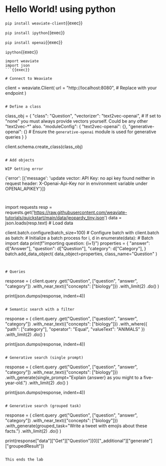 # Hello World! using python



`pip install weaviate-client`{{exec}}

`pip install ipython`{{exec}}

`pip install openai`{{exec}}


`ipython`{{exec}}

```
import weaviate
import json
```{{exec}}

# Connect to Weaviate
```
client = weaviate.Client(
    url = "http://localhost:8080",  # Replace with your endpoint
)
```{{exec}}

# Define a class
```
class_obj = {
    "class": "Question",
    "vectorizer": "text2vec-openai",  # If set to "none" you must always provide vectors yourself. Could be any other "text2vec-*" also.
    "moduleConfig": {
        "text2vec-openai": {},
        "generative-openai": {}  # Ensure the `generative-openai` module is used for generative queries
    }
}

client.schema.create_class(class_obj)
```{{exec}}

# Add objects

WIP Getting error
```
{'error': [{'message': 'update vector: API Key: no api key found neither in request header: X-Openai-Api-Key nor in environment variable under OPENAI_APIKEY'}]}
```


```
import requests
resp = requests.get('https://raw.githubusercontent.com/weaviate-tutorials/quickstart/main/data/jeopardy_tiny.json')
data = json.loads(resp.text)  # Load data

client.batch.configure(batch_size=100)  # Configure batch
with client.batch as batch:  # Initialize a batch process
    for i, d in enumerate(data):  # Batch import data
        print(f"importing question: {i+1}")
        properties = {
            "answer": d["Answer"],
            "question": d["Question"],
            "category": d["Category"],
        }
        batch.add_data_object(
            data_object=properties,
            class_name="Question"
        )
```{{exec}}


# Queries

```
response = (
    client.query
    .get("Question", ["question", "answer", "category"])
    .with_near_text({"concepts": ["biology"]})
    .with_limit(2)
    .do()
)

print(json.dumps(response, indent=4))
```{{exec}}

# Semantic search with a filter
```
response = (
    client.query
    .get("Question", ["question", "answer", "category"])
    .with_near_text({"concepts": ["biology"]})
    .with_where({
        "path": ["category"],
        "operator": "Equal",
        "valueText": "ANIMALS"
    })
    .with_limit(2)
    .do()
)

print(json.dumps(response, indent=4))
```{{exec}}

# Generative search (single prompt)
```
response = (
    client.query
    .get("Question", ["question", "answer", "category"])
    .with_near_text({"concepts": ["biology"]})
    .with_generate(single_prompt="Explain {answer} as you might to a five-year-old.")
    .with_limit(2)
    .do()
)

print(json.dumps(response, indent=4))
```{{exec}}

# Generative search (grouped task)
```
response = (
    client.query
    .get("Question", ["question", "answer", "category"])
    .with_near_text({"concepts": ["biology"]})
    .with_generate(grouped_task="Write a tweet with emojis about these facts.")
    .with_limit(2)
    .do()
)

print(response["data"]["Get"]["Question"][0]["_additional"]["generate"]["groupedResult"])
```{{exec}}

This ends the lab



